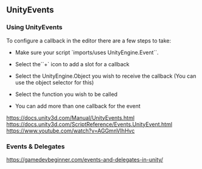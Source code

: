 ## UnityEvents

### Using UnityEvents
To configure a callback in the editor there are a few steps to take:

- Make sure your script `imports/uses UnityEngine.Event``.

- Select the``+` icon to add a slot for a callback

- Select the UnityEngine.Object you wish to receive the callback (You can use the object selector for this)

- Select the function you wish to be called

- You can add more than one callback for the event


https://docs.unity3d.com/Manual/UnityEvents.html \
https://docs.unity3d.com/ScriptReference/Events.UnityEvent.html \
https://www.youtube.com/watch?v=AGGmnVIhHvc



### Events & Delegates
https://gamedevbeginner.com/events-and-delegates-in-unity/


